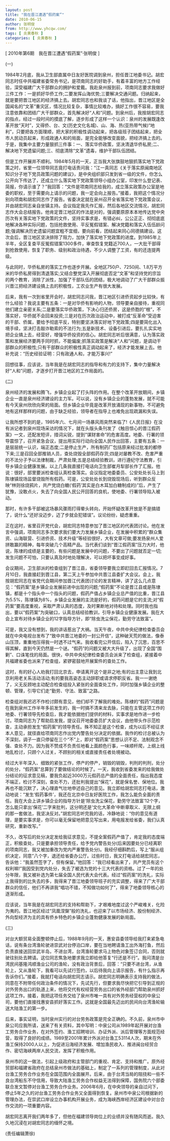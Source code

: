 ```yaml
---
layout: post
title: "我在晋江遭遇“假药案”"
date: 2010-06-15
author: 张明俊
from: http://www.yhcqw.com/
tags: [ 炎黄春秋 ]
categories: [ 炎黄春秋 ]
---
```



[ 2010年第6期　我在晋江遭遇“假药案”·张明俊 ]

(一)


1984年2月底，我从卫生部直属中日友好医院调到泉州，担任晋江地委书记。胡宏同志时任中共福建省委常务书记，是项南同志的好助手，有着丰富的地方工作经验，深受福建广大干部群众的拥护和爱戴。我赴泉州报到前，项南同志要求我做好三件工作：一是抓好华侨工作;二要发挥山海优势;三要解决交通问题。归纳起来，就是要把晋江地区的经济搞上去。胡宏同志也和我谈了话，他指出，晋江地区是全国闻名的“文革”重灾区，情况比较复杂，事情比较难办，搞好工作很不容易，要我注意依靠和团结广大干部群众，首先解决好“人和”问题。到泉州后，我按胡宏同志的指点，经过一段时间的摸底了解，逐步形成了这样一个认识：泉州的发展既逢改革开放“天时”，又得侨、台、文(历史文化名城)、山、海、热(亚热带气候)“地利”，只要把各方面理顺，把大家的积极性调动起来，把各级班子团结起来，把全市人民动员起来，形成政通人和的局面，是完全能够改变面貌，把经济搞上去的。于是，我集中主要力量狠抓三件事：一、落实华侨政策，坚决清退华侨私房;二、解决地下党遗留问题;三、彻底清除“文革”遗毒，维护干部队伍团结。


但是工作开展并不顺利。1984年5月的一天，正当我大张旗鼓地狠抓落实地下党政策之时，省里一位领导同志竟打电话责问我：“江一真同志《关于落实原闽南地区知识分子地下党员政策问题的建议》，是中央组织部只发到省一级的文件，你怎么公开向下传达了，还成立什么落实地下党政策领导小组办公室，印发什么登记表、简报，你请示谁了？”我回答：“文件是项南同志给我的，成立落实政策办公室是地委的职权，至于需要向上请示的问题，我一定会向上报告。”接着，我把这个情况分别向项南和胡宏同志作了报告。省委决定就在泉州召开全省落实地下党政策会议，并由胡宏同志亲自坐镇主持。会议指定我先作汇报，然后各地区交流情况，胡宏同志作大会总结报告。他肯定晋江地区的作法是对的，强调要原原本本地传达党中央历次有关落实地下党政策的文件，坚持实事求是，有错必纠，公公正正、彻彻底底地解决各种实际问题，包括抢救使用、平反冤假错案、解决党籍和落实入伍伍龄问题;强调解决历史遗留问题宜粗不宜细，要向前看，团结起来同心同德搞建设。这次会后，晋江地区坚决排除了阻力，加快了落实地下党政策的进度。到1985年上半年，全区复查平反冤假错案1300多件，审查恢复党籍近700人，一大批干部得到抢救使用，恢复了职务、级别和政治待遇，不少人调整了工资，有的还连提两级。


与此同时，华侨私房的落实工作也逐步开展。全地区750户、7250间、1.8万平方米的华侨私房得到清退落实;又结合整党深入开展彻底否定“文革”和坚持党的宗旨的两个教育，消除了派性，加强了干部队伍的团结，极大地调动了广大干部群众振兴晋江把经济建设搞上去的积极性，工农业生产有很大发展。


后来，我有一次到省里开会时，胡宏同志问我，晋江地区引进侨资起步比较快，有什么经验？我说主要有五条：一是对华侨有影响的人物，领导要亲自接待，重视同他们建立亲密关系;二是要落实华侨政策，下决心归还侨房，这是侨胞的“根”，不落实好，华侨就不会回来投资;三是对在历次政治运动中，被打成“反革命”受迫害的干部、侨属，要给予彻底平反，特别要坚决落实好地下党政策;四是要简化出入境手续，坚决打击敲诈勒索的不法行为;五是新技术、设备引进后，要扎扎实实地把企业搞上去，经营好，增强华侨投资的信心。胡宏同志听后很满意，认为落实政策和发展经济要两手同时抓，不能偏废;抓落实政策是解决“人和”问题，是调动干部群众的积极性;只有干部群众的积极性真正调动起来了，经济才能发展上去。他补充说：“历史经验证明：只有政通人和，才能万事兴!”

回想往事，应该说，当年我是在胡宏同志的指导和有力的支持下，集中力量解决好“人和”问题，才逐步打开晋江地区的工作局面的。

(二)


泉州经济的发展和腾飞，乡镇企业起了打头阵的作用。在整个改革开放期间，乡镇企业一直是泉州经济建设的主力军。可以说，没有乡镇企业的蓬勃发展，就不可能有今天泉州欣欣向荣的局面。但乡镇企业毕竟是改革开放涌现的新事物，不可避免地有这样那样的问题，由于缺乏经验，领导者在指导上也难免出现疏漏和失误。


让我所想不到的是，1985年六、七月间一场暴风雨突然来临了!《人民日报》在没有派记者到泉州现场采访的情况下，就在头版头条刊发了《触目惊心的晋江假药案》一文，还配发短评，措词尖锐，提到“谋财害命”的危害高度。地委、行署的领导震惊了，召开紧急会议，提出用实际行动向全国人民作出回答，主要有五条：一是层层统一认识，端正态度;二是停止生产，所有制药厂包括原来经过批准的都停下来;三是召回全部推销人员，查处烧毁全部假药存货;四是对屡教不改、危害严重的不法分子予以法律制裁，严肃处理;五是总结经验教训，进行遵纪守法教育，引导乡镇企业健康发展。以上几条我直接打电话向卫生部崔月犁部长作了汇报。他说：很好，部里要派检查组认真检查落实。会议指定地委委员、公安处处长马上到陈埭镇现场监督烧毁所有假药。可是，公安处处长到烧毁现场后，听到群众反映“林则徐烧鸦片，共产党烧白糖(‘假药’其实是白木耳加白糖制成的)”后，产生了犹豫，没敢点火，失去了向全国人民公开回答的良机，使地委、行署领导陷入被动。

那时，有许多干部被这场暴风骤雨打得晕头转向，开始怀疑改革开放是不是搞错了，说什么“还好没迈步，迈了步就会犯错误”。议论纷纷，疑虑重重。


正在这时，省里召开党代会，胡宏同志特意参加了晋江地区的代表团讨论。他在发言中强调，项南同志多次要求我们要大力发展乡镇企业，在发展中积累的“群众集资、山海联营、引进侨资、技术升级”等经验很好，大有文章可做;要发扬泉州人爱拼敢赢的精神，每年突破几个高精产品。当代表们谈到“晋江假药案”压力大时，他说，陈埭的成绩是主要的，有些问题是发展中的问题，不要出了问题就否定一切;发生问题不可怕，只要认真及时地处理解决，可以把坏事变成好事。


会议期间，卫生部派的检查组到了晋江县，省委领导要我立即赶回去汇报情况。7月10日，我直接赶到晋江县，第二天上午参加中共晋江县委扩大会议。会上，我按胡宏同志在省党代会期间参加晋江代表团讨论的发言精神，讲了这么几点意见：“假药案”是乡镇企业发展前进中出现的问题;“假药案”不论是晋江县或是陈埭镇，都是十个指头中一个指头的问题，假药产值占乡镇企业总产值的比重，晋江县为5.5%，陈埭镇为8%，乡镇企业发展的主流是好的，假药问题是它的支流;对“假药案”要高度重视，采取严肃认真的态度，及时果断地对待和处理。同时我也指出，要以“假药案”为突破口，认真总结经验教训，引导乡镇企业健康发展。我在大会上宣布对待乡镇企业的12字指导方针，即“除虫洗尘保花，勤劳守法致富”。


可是，我又没有想到，我的讲话惹出了大祸。当天午夜，中共中央纪律检查委员会就在中央电视台发布了“致中共晋江地委的一封公开信”，这种破天荒的做法，像泰山压顶，重重地压得我一时透不过气来。我收看完公开信后，陷入了沉思，百思不得其解，直到今天仍然是一个谜。“假药”的问题又被大大升级了，出现了全国“围剿”、口诛笔伐的局面。很快，中共中央纪律检查委员会派来了检查组，紧接着中共福建省委也派来了检查组，紧锣密鼓地开展案件的查处工作。


这时，有的好心人劝我打回北京去，申请离开这个是非之地;有的出主意让我到北京利用老关系活动活动;有的要我高姿态主动辞职或请求停职反省。我一一谢绝了，义无反顾地主动配合检查组投入紧张的全面查处工作，同时加强乡镇企业的整顿、管理，引导它们走“勤劳、守法、致富”之路。


检查组对我迟迟不作检讨颇有意见，他们却不了解我的难处。陈棣的“假药”问题是在我到泉州工作半年多前发生的，我一时搞不清来龙去脉，只能在主管这项工作的地委、行署领导先检查后，我才能依据他们提供的材料，实事求是地作进一步检讨。项南同志为了帮助启发我，提议召开地委委员扩大会议，由他带头作示范检查，主动承担发生“假药案”的领导责任。殊不知正是这个检查，成为以后不经征求本人意见，就径直给项南同志作出党内警告处分决定的依据。我作的检讨总被认为不深刻，调子一直只停留在三个“不”上，即对“假药案”思想认识不足、法制观念不强、查处不力。因为我不赞成不负责任地看上面颜色行事，一味顺杆爬，上纲上线地乱检讨，只顾个人过关，不顾别的相关或直接责任者处境被动。


经过大半年深入、细致的紧张工作，停产的停产，销毁的销毁，判刑的判刑，处分的处分，“假药案”总算到了要做结论的时候了。一天，我收到省委发来的给我做处分结论的征求意见稿，要我负起近3000万元假药总产值的全面责任，指出我态度不端正，检讨不深刻，查处不力，还批判我提出“保花”，就是保名誉、保地位。我再也不能沉默了，决心理直气壮地申述自己的意见。我立即给胡宏同志打电话，激动地说：“发生‘假药事件’，我还在北京中日友好医院工作，我怎么能负全面的责任。我在大会上讲乡镇企业的指导方针是‘除虫洗尘保花，勤劳守法致富’12个字，怎么能只拿出‘保花’二字来批判，这分明还是‘文化大革命’中断章取义、无限上纲的那一套做法，我坚决反对。”胡宏同志听完我的话，冷静地说：“你的意见有道理，是要实事求是，你可以毫无保留地把意见写出来，用电报发给省委，我们认真研究，重新改写。”


不久，改写后的处分决定发给我征求意见，不提全案假药产值了，肯定我的态度端正，积极查处，只是要承担领导责任，给予党内警告处分(后来因要处分已经离职的项南同志，我又被加重改为党内严重警告处分)。我经仔细斟酌后，写上“服从组织决定，同意”八个字，退还给省委办公厅。过些时日，我又打电话给胡宏同志，告诉他：“我虽然签字了，但有保留。”他回答：“我已经看出来了，共产党员有这个权利嘛!”我因受到党内处分，失去了被选为党的十三大代表的资格。过了一年的处分年限，我又被补选为第七届全国人民代表大会代表。经过“假药案”的洗礼，实际上我得到的比失去的多，我得来了晋江地委领导班子的充实调整，得来了广大干部群众的信任，他们不再讲我“唱功不错，不知做功如何了”，得来了地委领导核心的逐渐形成。


应该说，当年我是在胡宏同志的支持和帮助下，才艰难地度过这个严峻难关，化险为夷的。晋江地区经过“凤凰涅槃”般的洗礼，也迎来了以市场经济、股份制经济、外向型经济为主的具有侨乡特色的乡镇企业蓬勃健康发展的新局面。

(三)


对台大额贸易全面整顿停止后，1988年9月的一天，惠安县委领导给我打来紧急电话，说有条台湾渔轮驶进崇武对台停泊口岸，要在当地聘请渔工出外海打鱼，然后负责直接送回崇武半岛，不进台湾，台湾渔轮要求马上物色对象签订合同，否则就驶往别处去聘请。这位同志焦急地要求我立即给他答复“行还是不行”。我问清是台湾民间基隆鸿顺渔业公司的渔轮，没有政治背景后，回答：“只要不进台湾，从渔轮上，又从渔轮下，我看可以先试行签约，以后待我向上请示报告，有什么指示再告诉你们。”接着，我就打电话向胡宏同志请示。胡宏同志明确表示支持我的做法，同意在不附带任何政治条件的情况下，先试先行，但要求我尽快把它引导到正规的对外劳务出口的轨道上来，他将交代有权经营劳务出口的省外经部门帮助泉州抓好这项工作。接着，我把这项任务交给了泉州市唯一具有对外劳务经营权的中泉公司，要他们直接找惠安县抓好落实工作。这就是全国最先迈出的民间向台湾渔轮输送大陆渔工的第一步。


后来，事实证明，当时泉州实行的对台劳务政策是完全正确的。不久前，泉州市中泉公司应我所请，送来了有关资料，其中写明：中泉公司从1989年起开展对台渔工劳务合作业务，在对外签约、渔工招聘培训、办证外派、派后管理等方面规范经营，取得了良好的成绩。1989至2001年累计外派对台渔工53114人次，期末在外渔工保持2000人以上，为促进沿海经济发展、增加渔民收入、推进闽台经贸合作、密切海峡两岸人民交流，发挥了积极作用。


泉州市的这一做法，引起上级政府和主管部门的重视、肯定、支持和推广。原外经贸部和福建省政府在总结泉州市做法的基础上，制定了一系列的管理制度，从此对台渔工劳务合作业务在全国范围内全面展开。后来，由于台湾当局的阻挠和一些不良台湾船东不守信用，导致大陆渔工劳务合作权益无法得到保障，国务院六个部委联合发文暂停对台渔工劳务合作业务。2006年6月，在中央领导的亲自过问下，停止5年之久的对台渔工劳务合作业务又全面得到恢复。泉州市中泉公司根据新的管理办法，在崇武口岸设立办事机构开展业务，成为海峡西岸经济区建设中对台合作交流的一项重要内容。

胡宏同志离开我们两年多了，但他在福建领导岗位上的业绩并没有随风而逝。我久久地沉浸在对胡宏同志的缅怀之境。

(责任编辑萧徐)


